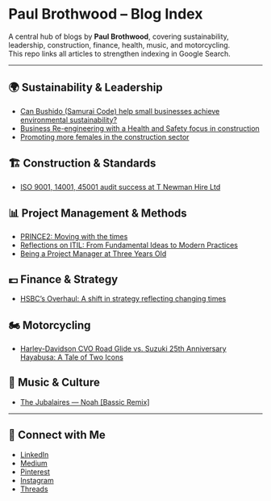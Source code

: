 # Paul Brothwood – Blog Index

A central hub of blogs by **Paul Brothwood**, covering sustainability, leadership, construction, finance, health, music, and motorcycling.  
This repo links all articles to strengthen indexing in Google Search.

---

## 🌍 Sustainability & Leadership
- [Can Bushido (Samurai Code) help small businesses achieve environmental sustainability?](https://paulbrothwood.blogspot.com/2024/10/can-bushido-samurai-code-help-small.html)
- [Business Re-engineering with a Health and Safety focus in construction](https://paulbrothwood.blogspot.com/2024/10/business-re-engineering-with-health-and.html)
- [Promoting more females in the construction sector](https://paulbrothwood.blogspot.com/2024/10/promoting-more-females-in-construction.html)

## 🏗️ Construction & Standards
- [ISO 9001, 14001, 45001 audit success at T Newman Hire Ltd](https://paulbrothwood.blogspot.com/2024/11/r.html)

## 📊 Project Management & Methods
- [PRINCE2: Moving with the times](https://paulbrothwood.blogspot.com/2024/11/prince2-moving-with-times.html)
- [Reflections on ITIL: From Fundamental Ideas to Modern Practices](https://paulbrothwood.blogspot.com/2024/11/reflections-on-itil-from-fundamental.html)
- [Being a Project Manager at Three Years Old](https://paulbrothwood.blogspot.com/2024/10/being-project-manager-at-three-years-old.html)

## 💷 Finance & Strategy
- [HSBC’s Overhaul: A shift in strategy reflecting changing times](https://paulbrothwood.blogspot.com/2024/10/hsbcs-overhaul-shift-in-strategy.html)

## 🏍️ Motorcycling
- [Harley-Davidson CVO Road Glide vs. Suzuki 25th Anniversary Hayabusa: A Tale of Two Icons](https://paulbrothwood.blogspot.com/2024/10/my-thoughts-on-two-iconic-motorcycles.html)

## 🎵 Music & Culture
- [The Jubalaires — Noah [Bassic Remix]](https://paulbrothwood.blogspot.com/2024/10/the-jubalaires-noah-bassic-remix.html)

---

## 🔗 Connect with Me
- [LinkedIn](https://www.linkedin.com/in/paul-brothwood)  
- [Medium](https://medium.com/@paulbrothwood)  
- [Pinterest](https://www.pinterest.com/paulbrothwood)  
- [Instagram](https://instagram.com/paulbrothwood)  
- [Threads](https://www.threads.net/@paulbrothwood)  


